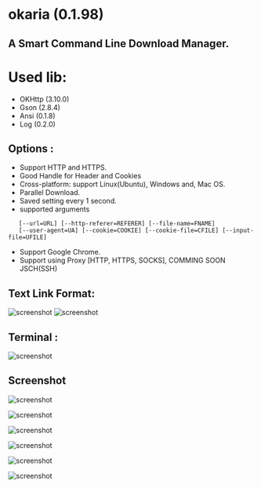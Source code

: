 # okaria  (0.1.98)

A Smart Command Line Download Manager.
-------------------------------------


Used lib:
====== 
 - OKHttp (3.10.0)
 - Gson	 (2.8.4)
 - Ansi	 (0.1.8)
 - Log	 (0.2.0)

## Options :
 - Support HTTP and HTTPS.
 - Good Handle for Header and Cookies
 - Cross-platform: support Linux(Ubuntu), Windows and, Mac OS.
 - Parallel Download.
 - Saved setting every 1 second.
 - supported arguments
 
 ```
 	[--url=URL] [--http-referer=REFERER] [--file-name=FNAME] 
	[--user-agent=UA] [--cookie=COOKIE] [--cookie-file=CFILE] [--input-file=UFILE]
 ```
	
	
 - Support Google Chrome.
 - Support using Proxy [HTTP, HTTPS, SOCKS], COMMING SOON JSCH(SSH)



## Text Link Format: 
![screenshot](https://github.com/salemebo/okaria/blob/master/img/text-format01.png)
![screenshot](https://github.com/salemebo/okaria/blob/master/img/text-format02.png)

## Terminal : 
![screenshot](https://github.com/salemebo/okaria/blob/master/img/terminal.png)


## Screenshot 

![screenshot](https://github.com/salemebo/okaria/blob/master/img/speed.png)

![screenshot](https://github.com/salemebo/okaria/blob/master/img/start-download01.png)

![screenshot](https://github.com/salemebo/okaria/blob/master/img/start-download02.png)

![screenshot](https://github.com/salemebo/okaria/blob/master/img/start-download03.png)

![screenshot](https://github.com/salemebo/okaria/blob/master/img/screenshot00.png)

![screenshot](https://github.com/salemebo/okaria/blob/master/img/screenshot01.png)


